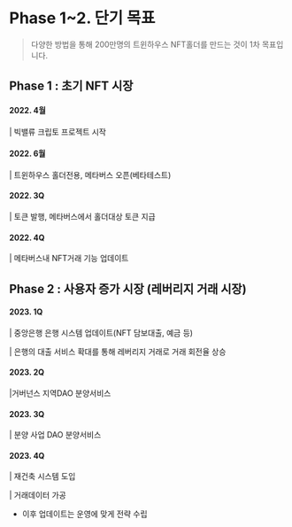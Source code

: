 # Phase 1\~2.  단기 목표

> 다양한 방법을 통해 200만명의 트윈하우스 NFT홀더를 만드는 것이 1차 목표입니다.



## Phase 1 : 초기 NFT 시장&#x20;

#### 2022. 4월

\| 빅밸류 크립토 프로젝트 시작

#### 2022. 6월

\| 트윈하우스 홀더전용, 메타버스 오픈(베타테스트)

#### 2022. 3Q

\| 토큰 발행, 메타버스에서 홀더대상 토큰 지급

#### 2022. 4Q

\| 메타버스내 NFT거래 기능 업데이트

## Phase 2 : 사용자 증가 시장 (레버리지 거래 시장)

#### 2023. 1Q&#x20;

\| 중앙은행 은행 시스템 업데이트(NFT 담보대출, 예금 등)&#x20;

\| 은행의 대출 서비스 확대를 통해 레버리지 거래로 거래 회전율 상승

#### 2023. 2Q

|거버넌스 지역DAO 분양서비스&#x20;

#### 2023. 3Q

\| 분양 사업 DAO 분양서비스&#x20;

#### 2023. 4Q

\| 재건축 시스템 도입&#x20;

\| 거래데이터 가공

* 이후 업데이트는 운영에 맞게 전략 수립
